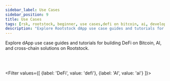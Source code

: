 ```yaml
---
sidebar_label: Use Cases
sidebar_position: 9
title: Use Cases
tags: [rsk, rootstock, beginner, use cases,defi on bitcoin, ai, developers, advanced, tutorials, guides]
description: "Explore Rootstock dApp use case guides and tutorials for building DeFi on Bitcoin, AI, and cross-chain solutions."
---
```


Explore dApp use case guides and tutorials for building DeFi on Bitcoin, AI, and cross-chain solutions on Rootstock.

<br></br>

<Filter
values={[
{label: 'DeFi', value: 'defi'},
{label: 'AI', value: 'ai'}
]}>
<FilterItem
value="advanced, defi"
title="Build Omnichain Fungible Token (OFTs) on Rootstock with Layerzero"
subtitle="Layerzero"
color="orange"
linkHref="/developers/use-cases/rootstock-layerzero/"
description="This guide demonstrates implementing cross-chain token transfers using OFT (Omnichain Fungible Token) between Rootstock Testnet and Ethereum Sepolia Testnet via LayerZero's OFT V2 protocol."
/>
<FilterItem
value="ai"
title="Build a Conversational AI Agent with Blockchain Actions on Rootstock"
subtitle="ai agents"
color="orange"
linkHref="/developers/use-cases/ai-agent-rootstock"
description="This guide demonstrates how to build a lightweight dApp that connects a conversational AI agent to the Rootstock testnet, allowing users to perform DeFi actions like checking token balances and sending tRBTC simply by chatting."
/>
</Filter>